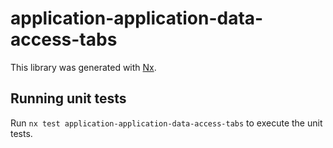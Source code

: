 # application-application-data-access-tabs

This library was generated with [Nx](https://nx.dev).

## Running unit tests

Run `nx test application-application-data-access-tabs` to execute the unit tests.

